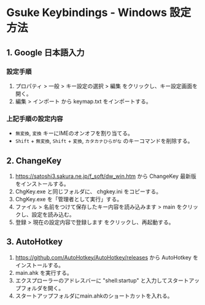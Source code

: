 # Gsuke Keybindings - Windows 設定方法

## 1. Google 日本語入力

### 設定手順

1. プロパティ > 一般 > キー設定の選択 > 編集 をクリックし、キー設定画面を開く。
2. 編集 > インポート から keymap.txt をインポートする。

### 上記手順の設定内容

* `無変換`, `変換` キーにIMEのオンオフを割り当てる。
* `Shift` + `無変換`, `Shift` + `変換`, `カタカナひらがな` のキーコマンドを削除する。

## 2. ChangeKey

1. <https://satoshi3.sakura.ne.jp/f_soft/dw_win.htm> から ChangeKey 最新版をインストールする。
2. ChgKey.exe と同じフォルダに、 chgkey.ini をコピーする。
3. ChgKey.exe を「管理者として実行」する。
4. ファイル > 名前をつけて保存したキー内容を読み込みます > main をクリックし、設定を読み込む。
5. 登録 > 現在の設定内容で登録します をクリックし、再起動する。

## 3. AutoHotkey

1. <https://github.com/AutoHotkey/AutoHotkey/releases> から AutoHotkey をインストールする。
2. main.ahk を実行する。
3. エクスプローラーのアドレスバーに "shell:startup" と入力してスタートアップフォルダを開く。
4. スタートアップフォルダにmain.ahkのショートカットを入れる。
